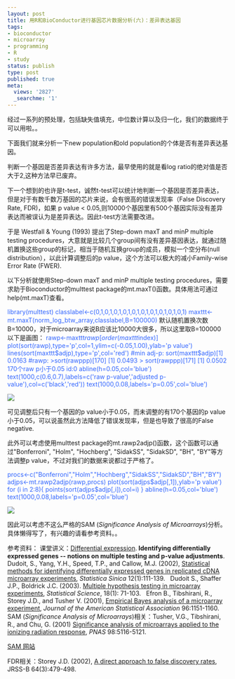 ```yaml
---
layout: post
title: 用R和BioConductor进行基因芯片数据分析(六)：差异表达基因
tags:
- bioconductor
- microarray
- programming
- R
- study
status: publish
type: post
published: true
meta:
  views: '2827'
  _searchme: '1'
---
```

经过一系列的预处理，包括缺失值填充，中位数计算以及归一化，我们的数据终于可以用啦。。

下面我们就来分析一下new population和old population的个体是否有差异表达基因。

判断一个基因是否差异表达有许多方法，最早使用的就是看log ratio的绝对值是否大于2,这种方法早已废弃。

下一个想到的也许是t-test，诚然t-test可以统计地判断一个基因是否差异表达，但是对于有数千数万基因的芯片来说，会有很高的错误发现率（False Discovery Rate, FDR)，如果 p value &lt; 0.05,则10000个基因里有500个基因实际没有差异表达而被误认为是差异表达。因此t-test方法需要改进。

于是 Westfall &amp; Young (1993) 提出了Step-down maxT and minP multiple testing procedures，大意就是比较几个group间有没有差异基因表达，就通过随机置换这些group的标记，相当于随机互换group的成员，模拟一个空分布(null distribution），以此计算调整后的p value，这个方法可以极大的减小Family-wise Error Rate (FWER).

以下分析就使用Step-down maxT and minP multiple testing procedures，需要求助于Bioconductor的multtest package的mt.maxT()函数。具体用法可通过help(mt.maxT)查看。

<font color="#3366ff">library(multtest)
classlabel&lt;-c(0,1,0,1,0,1,0,1,0,1,0,1,0,1,0,1,0,1,0,1)
maxttt&lt;-mt.maxT(norm_log_btw_array,classlabel,B=100000)</font>
默认随机置换次数B=10000，对于microarray来说B应该比10000大很多，所以这里取B=100000
以下是画图：
<font color="#3366ff"> rawp&lt;-maxttt$rawp[order(maxttt$index)]
plot(sort(rawp),type='p',col=1,ylim=c(-0.05,1.00),ylab='p value')
lines(sort(maxttt$adjp),type='p',col='red')
#min adj-p: sort(maxttt$adjp)[1] 0.0163
#rawp: &gt;sort(rawppp)[170] [1] 0.0493 &gt; sort(rawppp)[171] [1] 0.0502 170个raw p小于0.05 id:0
abline(h=0.05,col='blue')
text(1000,c(0.6,0.7),labels=c('raw p-value','adjusted p-value'),col=c('black','red'))
text(1000,0.08,labels='p=0.05',col='blue')</font>


![](/images/2010/07/pvalue.jpg)

可见调整后只有一个基因的p value小于0.05，而未调整的有170个基因的p value小于0.05，可以说虽然此方法降低了错误发现率，但是也导致了很高的False negative.

此外可以考虑使用multtest package的mt.rawp2adjp()函数，这个函数可以通过"Bonferroni", "Holm", "Hochberg", "SidakSS", "SidakSD", "BH", "BY"等方法调整p value，不过对我们的数据来说都过于严格了。

<font color="#3366ff">procs&lt;-c("Bonferroni","Holm","Hochberg","SidakSS","SidakSD","BH","BY")
adjps&lt;-mt.rawp2adjp(rawp,procs)
plot(sort(adjps$adjp[,1]),ylab='p value')
for (i in 2:8){
points(sort(adjps$adjp[,i]),col=i)
}
abline(h=0.05,col='blue')
text(1000,0.08,labels='p=0.05',col='blue')</font>

![](http://azaleasays.files.wordpress.com/2008/05/adjps.jpg)

因此可以考虑不这么严格的SAM (<em>Significance Analysis of Microarrays</em>)分析。具体懒得写了，有兴趣的请看参考资料。。

参考资料：
课堂讲义：<a href="http://www.stat.psu.edu/%7Echiaro/BioinfoII_08/Diff_Expr.pdf"><span class="GramE">Differential expression</span></a><span class="GramE">.</span><strong> Identifying differentially expressed genes -- notions on multiple testing and p-value adjustments</strong>.
 
<span class="SpellE">Dudoit</span>, S., Yang, Y.H., Speed, T.P., and Callow, M.J. (2002), <a href="http://www.stat.berkeley.edu/users/sandrine/Docs/Papers/sinica.final.pdf">Statistical methods for identifying differentially expressed genes in replicated <span class="SpellE">cDNA</span> microarray experiments</a>,  <span class="SpellE"><em>Statistica</em></span><em> <span class="SpellE">Sinica</span></em> 12(1):111-139.
 
<span class="SpellE">Dudoit</span> S., Shaffer J.P., <span class="SpellE">Boldrick</span> J.C. (2003). <a href="http://www.stat.berkeley.edu/%7Esandrine/Docs/Papers/StatSci2003Final.pdf">Multiple hypothesis testing in microarray experiments</a>, <em>Statistical Science</em>, 18(1): 71-103.
 
<span class="GramE"><span class="SpellE">Efron</span></span> B., <span class="SpellE">Tibshirani</span>, R., Storey J.D., and <span class="SpellE">Tusher</span> V. (2001), <a href="http://links.jstor.org/sici?sici=0162-1459%28200112%2996%3A456%3C1151%3AEBAOAM%3E2.0.CO%3B2-W">Empirical <span class="SpellE">Bayes</span> analysis of a microarray experiment</a>, <em>Journal of the American Statistical Association</em> 96:1151-1160.
SAM (<em>Significance Analysis of Microarrays</em>)相关：<span class="SpellE">Tusher</span>, V.G., <span class="SpellE">Tibshirani</span>, R., and Chu, G. (2001) <a href="http://www-stat.stanford.edu/%7Etibs/SAM/pnassam.pdf">Significance analysis of microarrays applied to the ionizing radiation response</a>, <em>PNAS</em> 98:5116-5121.

<a href="http://www-stat.stanford.edu/%7Etibs/SAM/">SAM 网站</a>

FDR相关：Storey J.D. (2002), <a href="http://www.blackwell-synergy.com/links/doi/10.1111%2F1467-9868.00346"><span class="GramE">A</span> direct approach to false discovery rates</a>, JRSS-B 64(3):479-498.
